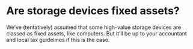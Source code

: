 # Are storage devices fixed assets?

We’ve (tentatively) assumed that some high-value storage devices are classed as fixed assets, like computers. But it’ll be up to your accountant and local tax guidelines if this is the case.
